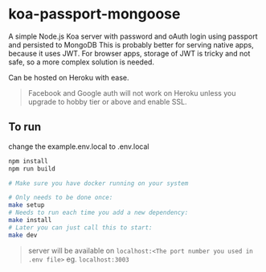 # koa-passport-mongoose

 A simple Node.js Koa server with password and oAuth login using passport and persisted to MongoDB
 This is probably better for serving native apps, because it uses JWT. For browser apps, storage of JWT is tricky and not safe, so a more complex solution is needed. 

 Can be hosted on Heroku with ease.
 > Facebook and Google auth will not work on Heroku unless you upgrade to hobby tier or above and enable SSL.

## To run

change the example.env.local to .env.local

```bash
npm install
npm run build

# Make sure you have docker running on your system

# Only needs to be done once:
make setup
# Needs to run each time you add a new dependency:
make install
# Later you can just call this to start:
make dev
```

> server will be available on `localhost:<The port number you used in .env file>` eg. `localhost:3003`
